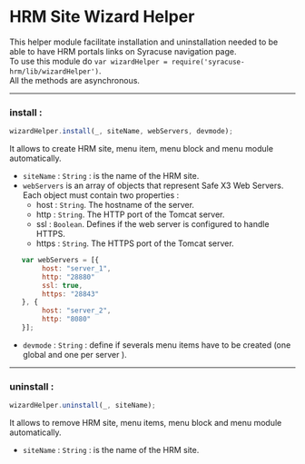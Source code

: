 
# HRM Site Wizard Helper  
This helper module facilitate installation and uninstallation needed to be able to have HRM portals links on Syracuse navigation page.  
To use this module do `var wizardHelper = require('syracuse-hrm/lib/wizardHelper')`.  
All the methods are asynchronous.  


-------------
### install :
``` javascript
wizardHelper.install(_, siteName, webServers, devmode);  
```
It allows to create HRM site, menu item, menu block and menu module automatically.  

* `siteName` : `String` : is the name of the HRM site.  
* `webServers` is an array of objects that represent Safe X3 Web Servers.  
Each object must contain two properties :  
    * host : `String`. The hostname of the server.   
    * http : `String`. The HTTP port of the Tomcat server.  
    * ssl : `Boolean`. Defines if the web server is configured to handle HTTPS.  
    * https : `String`. The HTTPS port of the Tomcat server.  

``` javascript
   var webServers = [{  
        host: "server_1",  
        http: "28880"  
        ssl: true,  
        https: "28843"
   }, {  
        host: "server_2",  
        http: "8080"  
   }];  
```  

* `devmode` : `String` : define if severals menu items have to be created (one global and one per server ).  


-------------
### uninstall :
``` javascript
wizardHelper.uninstall(_, siteName);  
```
It allows to remove HRM site, menu items, menu block and menu module automatically.  

* `siteName` : `String` : is the name of the HRM site.  

